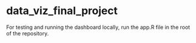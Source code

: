 # data_viz_final_project

For testing and running the dashboard locally, run the app.R file in the root of the repository.
